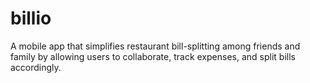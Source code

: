 # billio
A mobile app that simplifies restaurant bill-splitting among friends and family by allowing users to collaborate, track expenses, and split bills accordingly.
